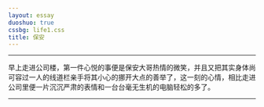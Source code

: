 ```yaml
---
layout: essay
duoshuo: true
cssbg: life1.css
title: 保安
---
```


----------

早上走进公司楼，第一件心悦的事便是保安大哥热情的微笑，并且又把其实身体尚可容过一人的线道栏亲手将其小心的挪开大点的善举了，这一刻的心情，相比走进公司里便一片沉沉严肃的表情和一台台毫无生机的电脑轻松的多了。

---------

